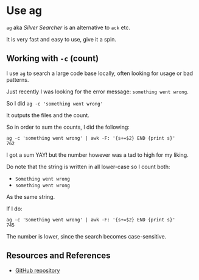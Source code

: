 # Use ag

`ag` aka _Silver Searcher_ is an alternative to `ack` etc.

It is very fast and easy to use, give it a spin.

## Working with `-c` (count)

I use `ag` to search a large code base locally, often looking for usage or bad patterns.

Just recently I was looking for the error message: `something went wrong`.

So I did `ag -c 'something went wrong'`

It outputs the files and the count.

So in order to sum the counts, I did the following:

```shell
ag -c 'something went wrong' | awk -F: '{s+=$2} END {print s}'
762
```

I got a sum YAY! but the number however was a tad to high for my liking.

Do note that the string is written in all lower-case so I count both:

- `Something went wrong`
- `something went wrong`

As the same string.

If I do:

```shell
ag -c 'Something went wrong' | awk -F: '{s+=$2} END {print s}'
745
```

The number is lower, since the search becomes case-sensitive.

## Resources and References

- [GitHub repository](https://github.com/ggreer/the_silver_searcher)
